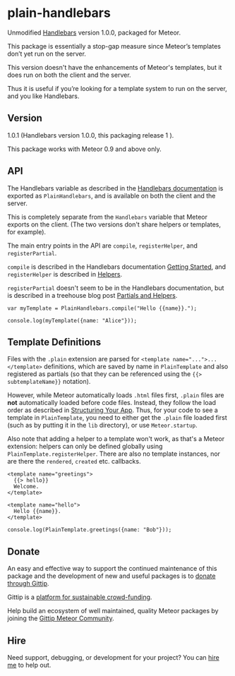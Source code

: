 # plain-handlebars

Unmodified [Handlebars](http://handlebarsjs.com/) version 1.0.0,
packaged for Meteor.

This package is essentially a stop-gap measure since Meteor’s
templates don’t yet run on the server.

This version doesn't have the enhancements of Meteor's templates,
but it does run on both the client and the server.

Thus it is useful if you’re looking for a template system to run on
the server, and you like Handlebars.


## Version

1.0.1  (Handlebars version 1.0.0, this packaging release 1 ).

This package works with Meteor 0.9 and above only.


## API

The Handlebars variable as described in the [Handlebars
documentation](http://handlebarsjs.com/) is exported as
`PlainHandlebars`, and is available on both the client and the server.

This is completely separate from the `Handlebars` variable that Meteor
exports on the client.  (The two versions don't share helpers or
templates, for example).

The main entry points in the API are `compile`, `registerHelper`,
and `registerPartial`.

`compile` is described in the Handlebars documentation
[Getting Started](http://handlebarsjs.com/#getting-started), and
`registerHelper` is described in
[Helpers](http://handlebarsjs.com/#helpers).

`registerPartial` doesn't seem to be in the Handlebars documentation,
but is described in a treehouse blog post
[Partials and
Helpers](http://blog.teamtreehouse.com/handlebars-js-part-2-partials-and-helpers).

```
var myTemplate = PlainHandlebars.compile("Hello {{name}}.");

console.log(myTemplate({name: "Alice"}));
```

## Template Definitions

Files with the `.plain` extension are parsed for
`<template name="...">...</template>` definitions, which are saved by
name in `PlainTemplate` and also registered as partials (so that they
can be referenced using the `{{> subtemplateName}}` notation).

However, while Meteor automatically loads `.html` files first,
`.plain` files are **not** automatically loaded before code files.
Instead, they follow the load order as described in [Structuring Your
App](http://docs.meteor.com/#structuringyourapp).  Thus, for your code
to see a template in `PlainTemplate`, you need to either get the
`.plain` file loaded first (such as by putting it in the `lib`
directory), or use `Meteor.startup`.

Also note that adding a helper to a template won't work, as that's a
Meteor extension: helpers can only be defined globally using
`PlainTemplate.registerHelper`.  There are also no template instances,
nor are there the `rendered`, `created` etc. callbacks.

```
<template name="greetings">
  {{> hello}}
  Welcome.
</template>

<template name="hello">
  Hello {{name}}.
</template>
```

```
console.log(PlainTemplate.greetings({name: "Bob"}));
```


## Donate

An easy and effective way to support the continued maintenance of this
package and the development of new and useful packages is to [donate
through Gittip](https://www.gittip.com/awwx/).

Gittip is a [platform for sustainable
crowd-funding](https://www.gittip.com/about/faq.html).

Help build an ecosystem of well maintained, quality Meteor packages by
joining the
[Gittip Meteor Community](https://www.gittip.com/for/meteor/).


## Hire

Need support, debugging, or development for your project?  You can
[hire me](http://awwx.ws/hire-me) to help out.
